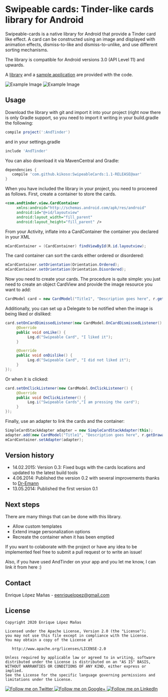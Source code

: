Swipeable cards: Tinder-like cards library for Android
=================

Swipeable-cards is a native library for Android that provide a Tinder card like effect. A card can be constructed using an image and displayed with animation effects, dismiss-to-like and dismiss-to-unlike, and use different sorting mechanisms.

The library is compatible for Android versions 3.0 (API Level 11) and upwards.

A [library][1] and a [sample application][2] are provided with the code.

![Example Image][3]
![Example Image][4]


Usage
--------------------
Download the library with git and import it into your project (right now there is only Gradle support, so you need to import it writing in your build.gradle the following:

```groovy
compile project(':AndTinder')
```

and in your settings.gradle

```groovy
include 'AndTinder'
```

You can also download it via MavenCentral and Gradle:

```groovy
dependencies {
   compile 'com.github.kikoso:SwipeableCards:1.1-RELEASE@aar'
}
```

When you have included the library in your project, you need to proceeed as follows. First, create a container to store the cards.

```xml
<com.andtinder.view.CardContainer 
     xmlns:android="http://schemas.android.com/apk/res/android"
     android:id="@+id/layoutview"
     android:layout_width="fill_parent"
     android:layout_height="fill_parent" />
```
    
From your Activity, inflate into a CardContainer the container you declared in your XML
    
```java
mCardContainer = (CardContainer) findViewById(R.id.layoutview);
```

The card container can sort the cards either ordered or disordered:

```java
mCardContainer.setOrientation(Orientation.Ordered);
mCardContainer.setOrientation(Orientation.Disordered);
```
     
Now you need to create your cards. The procedure is quite simple: you just need to create an object CardView and provide the image resource you want to add:

```java
CardModel card = new CardModel("Title1", "Description goes here", r.getDrawable(R.drawable.picture1);
```
    
Additionally, you can set up a Delegate to be notified when the image is being liked or disliked:
     
```java
card.setOnCardDimissedListener(new CardModel.OnCardDismissedListener() {
     @Override
     public void onLike() {
          Log.d("Swipeable Card", "I liked it");
     }

     @Override
     public void onDislike() {
          Log.d("Swipeable Card", "I did not liked it");
     }
});
```

Or when it is clicked:

```java
card.setOnClickListener(new CardModel.OnClickListener() {
     @Override
     public void OnClickListener() {
          Log.i("Swipeable Cards","I am pressing the card");
     }
});
```

Finally, use an adapter to link the cards and the container:

```java
SimpleCardStackAdapter adapter = new SimpleCardStackAdapter(this);
adapter.add(new CardModel("Title1", "Description goes here", r.getDrawable(R.drawable.picture1)));
mCardContainer.setAdapter(adapter);
```   

Version history
--------------------
*  14.02.2015: Version 0.3: Fixed bugs with the cards locations and updated to the latest build tools
*  4.06.2014: Published the version 0.2 with several improvements thanks to [Dr-Emann][5]
* 13.05.2014: Published the first version 0.1

Next steps
--------------------
There are many things that can be done with this library. 

* Allow custom templates
* Extend image personalization options
* Recreate the container when it has been emptied

If you want to colaborate with the project or have any idea to be implemented feel free to submit a pull request or to write an issue! 

Also, if you have used AndTinder on your app and you let me know, I can link it from here :)

Contact
--------------------

Enrique López Mañas - <eenriquelopez@gmail.com>

License
-------

    Copyright 2020 Enrique López Mañas

    Licensed under the Apache License, Version 2.0 (the "License");
    you may not use this file except in compliance with the License.
    You may obtain a copy of the License at

       http://www.apache.org/licenses/LICENSE-2.0

    Unless required by applicable law or agreed to in writing, software
    distributed under the License is distributed on an "AS IS" BASIS,
    WITHOUT WARRANTIES OR CONDITIONS OF ANY KIND, either express or implied.
    See the License for the specific language governing permissions and
    limitations under the License.


<a href="https://twitter.com/eenriquelopez">
  <img alt="Follow me on Twitter"
       src="https://raw.github.com/kikoso/android-stackblur/master/art/twitter.png" />
</a>
<a href="https://plus.google.com/103250453274111396206">
  <img alt="Follow me on Google+"
       src="https://raw.github.com/kikoso/android-stackblur/master/art/google-plus.png" />
</a>
<a href="http://de.linkedin.com/pub/enrique-l%C3%B3pez-ma%C3%B1as/15/4a9/876">
  <img alt="Follow me on LinkedIn"
       src="https://raw.github.com/kikoso/android-stackblur/master/art/linkedin.png" />

[1]: https://github.com/kikoso/AndTinder/tree/master/AndTinder
[2]: https://github.com/kikoso/AndTinder/tree/master/AndTinderDemo
[3]: https://raw.github.com/kikoso/AndTinder/master/art/captura1.png
[4]: https://raw.github.com/kikoso/AndTinder/master/art/captura2.png
[5]: https://github.com/Dr-Emann
